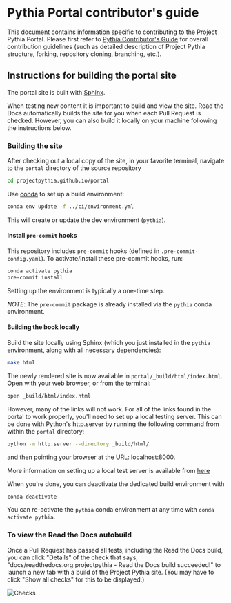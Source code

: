 # Pythia Portal contributor's guide

This document contains information specific to contributing to the
Project Pythia Portal. Please first refer to [Pythia Contributor's
Guide](https://projectpythia.org/pages/contributing.html) for overall
contribution guidelines (such as detailed description of Project
Pythia structure, forking, repository cloning, branching, etc.).

## Instructions for building the portal site

The portal site is built with [Sphinx](https://www.sphinx-doc.org/).

When testing new content it is important to build and view the site. Read the Docs automatically builds the site for you when each Pull Request is checked. However, you can also build it locally on your machine following the instructions
below.

### Building the site

After checking out a local copy of the site, in your favorite terminal, navigate to the `portal` directory of the source repository

```bash
cd projectpythia.github.io/portal
```

Use [conda](https://docs.conda.io/) to set up a build environment:

```bash
conda env update -f ../ci/environment.yml
```

This will create or update the dev environment (`pythia`).

#### Install `pre-commit` hooks

This repository includes `pre-commit` hooks (defined in
`.pre-commit-config.yaml`). To activate/install these pre-commit
hooks, run:

```bash
conda activate pythia
pre-commit install
```

Setting up the environment is typically a one-time step.

_NOTE_: The `pre-commit` package is already installed via the `pythia` conda environment.

#### Building the book locally

Build the site locally using Sphinx (which you just installed in the `pythia` environment, along with all necessary dependencies):

```bash
make html
```

The newly rendered site is now available in `portal/_build/html/index.html`.
Open with your web browser, or from the terminal:

```bash
open _build/html/index.html
```

However, many of the links will not work. For all of the links
found in the portal to work properly, you'll need to set up a local
testing server. This can be done with Python's http.server by running
the following command from within the `portal` directory:

```bash
python -m http.server --directory _build/html/
```

and then pointing your browser at the URL: localhost:8000.

More information on setting up a local test server is available from [here](https://developer.mozilla.org/en-US/docs/Learn/Common_questions/set_up_a_local_testing_server)

When you're done, you can deactivate the dedicated build environment with

```bash
conda deactivate
```

You can re-activate the `pythia` conda environment at any time with `conda activate pythia`.

### To view the Read the Docs autobuild

Once a Pull Request has passed all tests, including the Read the Docs build, you can click "Details" of the check that says, "docs/readthedocs.org:projectpythia - Read the Docs build succeeded!" to launch a new tab with a build of the Project Pythia site. (You may have to click "Show all checks" for this to be displayed.)

![Checks](../_static/images/ReadtheDocsAutobuild.png)
